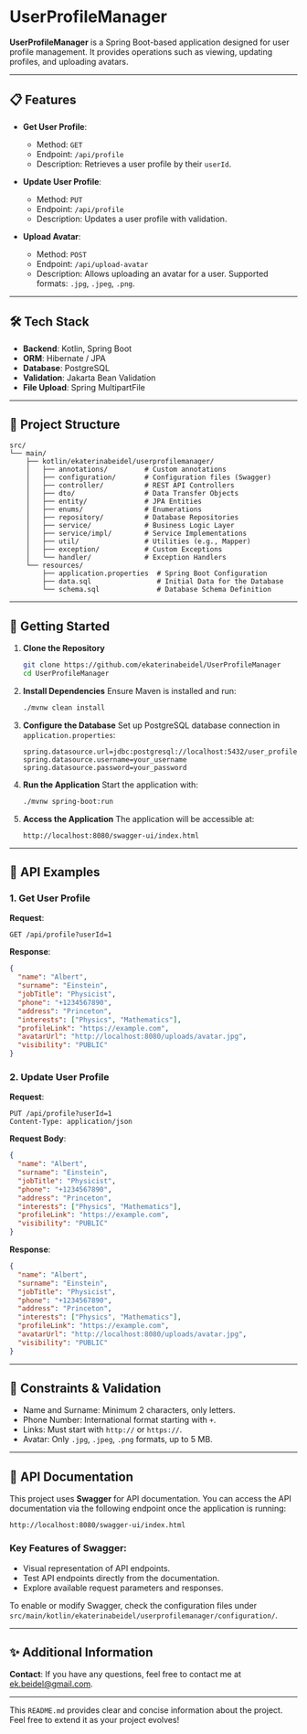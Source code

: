 
# UserProfileManager

**UserProfileManager** is a Spring Boot-based application designed for user profile management. 
It provides operations such as viewing, updating profiles, and uploading avatars.

---

## 📋 Features

- **Get User Profile**:
    - Method: `GET`
    - Endpoint: `/api/profile`
    - Description: Retrieves a user profile by their `userId`.

- **Update User Profile**:
    - Method: `PUT`
    - Endpoint: `/api/profile`
    - Description: Updates a user profile with validation.

- **Upload Avatar**:
    - Method: `POST`
    - Endpoint: `/api/upload-avatar`
    - Description: Allows uploading an avatar for a user. Supported formats: `.jpg`, `.jpeg`, `.png`.

---

## 🛠️ Tech Stack

- **Backend**: Kotlin, Spring Boot
- **ORM**: Hibernate / JPA
- **Database**: PostgreSQL
- **Validation**: Jakarta Bean Validation
- **File Upload**: Spring MultipartFile

---

## 📂 Project Structure

```
src/
└── main/
    ├── kotlin/ekaterinabeidel/userprofilemanager/
    │   ├── annotations/         # Custom annotations
    │   ├── configuration/       # Configuration files (Swagger)
    │   ├── controller/          # REST API Controllers
    │   ├── dto/                 # Data Transfer Objects
    │   ├── entity/              # JPA Entities
    │   ├── enums/               # Enumerations
    │   ├── repository/          # Database Repositories
    │   ├── service/             # Business Logic Layer
    │   ├── service/impl/        # Service Implementations
    │   ├── util/                # Utilities (e.g., Mapper)
    │   ├── exception/           # Custom Exceptions
    │   └── handler/             # Exception Handlers
    └── resources/
        ├── application.properties  # Spring Boot Configuration
        ├── data.sql                # Initial Data for the Database
        └── schema.sql              # Database Schema Definition

```

---

## 🏃 Getting Started

1. **Clone the Repository**
   ```bash
   git clone https://github.com/ekaterinabeidel/UserProfileManager
   cd UserProfileManager
   ```

2. **Install Dependencies**
   Ensure Maven is installed and run:
   ```bash
   ./mvnw clean install
   ```

3. **Configure the Database**
   Set up PostgreSQL database connection in `application.properties`:
   ```properties
   spring.datasource.url=jdbc:postgresql://localhost:5432/user_profile_manager
   spring.datasource.username=your_username
   spring.datasource.password=your_password
   ```

4. **Run the Application**
   Start the application with:
   ```bash
   ./mvnw spring-boot:run
   ```

5. **Access the Application**
   The application will be accessible at:
   ```
   http://localhost:8080/swagger-ui/index.html
   ```

---

## 🚀 API Examples

### 1. Get User Profile
**Request**:
```http
GET /api/profile?userId=1
```
**Response**:
```json
{
  "name": "Albert",
  "surname": "Einstein",
  "jobTitle": "Physicist",
  "phone": "+1234567890",
  "address": "Princeton",
  "interests": ["Physics", "Mathematics"],
  "profileLink": "https://example.com",
  "avatarUrl": "http://localhost:8080/uploads/avatar.jpg",
  "visibility": "PUBLIC"
}
```

### 2. Update User Profile
**Request**:
```http
PUT /api/profile?userId=1
Content-Type: application/json
```
**Request Body**:
```json
{
  "name": "Albert",
  "surname": "Einstein",
  "jobTitle": "Physicist",
  "phone": "+1234567890",
  "address": "Princeton",
  "interests": ["Physics", "Mathematics"],
  "profileLink": "https://example.com",
  "visibility": "PUBLIC"
}
```
**Response**:
```json
{
  "name": "Albert",
  "surname": "Einstein",
  "jobTitle": "Physicist",
  "phone": "+1234567890",
  "address": "Princeton",
  "interests": ["Physics", "Mathematics"],
  "profileLink": "https://example.com",
  "avatarUrl": "http://localhost:8080/uploads/avatar.jpg",
  "visibility": "PUBLIC"
}
```

---

## 🛑 Constraints & Validation

- Name and Surname: Minimum 2 characters, only letters.
- Phone Number: International format starting with `+`.
- Links: Must start with `http://` or `https://`.
- Avatar: Only `.jpg`, `.jpeg`, `.png` formats, up to 5 MB.

---

## 📑 API Documentation

This project uses **Swagger** for API documentation. You can access the API documentation via the following endpoint once the application is running:

```
http://localhost:8080/swagger-ui/index.html
```

### Key Features of Swagger:
- Visual representation of API endpoints.
- Test API endpoints directly from the documentation.
- Explore available request parameters and responses.

To enable or modify Swagger, check the configuration files under `src/main/kotlin/ekaterinabeidel/userprofilemanager/configuration/`.

---
## ✨ Additional Information

**Contact**:
If you have any questions, feel free to contact me at [ek.beidel@gmail.com](mailto:ek.beidel@gmail.com).

---
This `README.md` provides clear and concise information about the project. Feel free to extend it as your project evolves!
